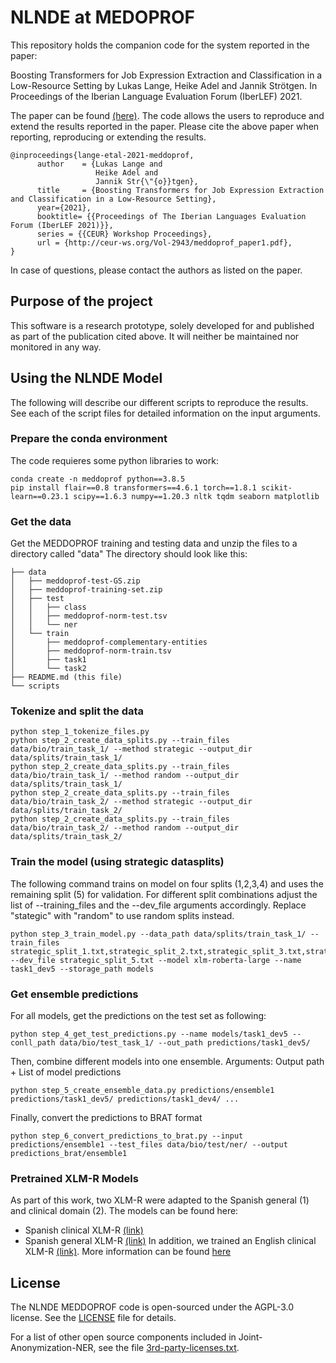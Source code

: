 

# NLNDE at MEDOPROF
This repository holds the companion code for the system reported in the paper:

Boosting Transformers for Job Expression Extraction and Classification in a Low-Resource Setting by Lukas Lange, Heike Adel and Jannik Strötgen. In Proceedings of the Iberian Language Evaluation Forum (IberLEF) 2021.

The paper can be found [(here)](http://ceur-ws.org/Vol-2943/meddoprof_paper1.pdf). The code allows the users to reproduce and extend the results reported in the paper. 
Please cite the above paper when reporting, reproducing or extending the results.

    @inproceedings{lange-etal-2021-meddoprof,
          author    = {Lukas Lange and
                       Heike Adel and
                       Jannik Str{\"{o}}tgen},
          title     = {Boosting Transformers for Job Expression Extraction and Classification in a Low-Resource Setting},
          year={2021},
          booktitle= {{Proceedings of The Iberian Languages Evaluation Forum (IberLEF 2021)}},
          series = {{CEUR} Workshop Proceedings},
          url = {http://ceur-ws.org/Vol-2943/meddoprof_paper1.pdf},
    }

In case of questions, please contact the authors as listed on the paper.

## Purpose of the project
This software is a research prototype, solely developed for and published as part of the publication cited above. It will neither be maintained nor monitored in any way.

## Using the NLNDE Model
The following will describe our different scripts to reproduce the results. 
See each of the script files for detailed information on the input arguments. 
    
### Prepare the conda environment
The code requieres some python libraries to work: 

    conda create -n meddoprof python==3.8.5
    pip install flair==0.8 transformers==4.6.1 torch==1.8.1 scikit-learn==0.23.1 scipy==1.6.3 numpy==1.20.3 nltk tqdm seaborn matplotlib


### Get the data

Get the MEDDOPROF training and testing data and unzip the files to a directory called "data"
The directory should look like this:

    ├── data
    │   ├── meddoprof-test-GS.zip
    │   ├── meddoprof-training-set.zip
    │   ├── test
    │   │   ├── class
    │   │   ├── meddoprof-norm-test.tsv
    │   │   └── ner
    │   └── train
    │       ├── meddoprof-complementary-entities
    │       ├── meddoprof-norm-train.tsv
    │       ├── task1
    │       └── task2
    ├── README.md (this file)
    └── scripts
    
    
### Tokenize and split the data

    python step_1_tokenize_files.py
    python step_2_create_data_splits.py --train_files data/bio/train_task_1/ --method strategic --output_dir data/splits/train_task_1/
    python step_2_create_data_splits.py --train_files data/bio/train_task_1/ --method random --output_dir data/splits/train_task_1/
    python step_2_create_data_splits.py --train_files data/bio/train_task_2/ --method strategic --output_dir data/splits/train_task_2/
    python step_2_create_data_splits.py --train_files data/bio/train_task_2/ --method random --output_dir data/splits/train_task_2/

### Train the model (using strategic datasplits)
The following command trains on model on four splits (1,2,3,4) and uses the remaining split (5) for validation. For different split combinations adjust the list of --training_files and the --dev_file arguments accordingly. 
Replace "stategic" with "random" to use random splits instead. 

    python step_3_train_model.py --data_path data/splits/train_task_1/ --train_files strategic_split_1.txt,strategic_split_2.txt,strategic_split_3.txt,strategic_split_4.txt --dev_file strategic_split_5.txt --model xlm-roberta-large --name task1_dev5 --storage_path models
    
### Get ensemble predictions
For all models, get the predictions on the test set as following:

    python step_4_get_test_predictions.py --name models/task1_dev5 --conll_path data/bio/test_task_1/ --out_path predictions/task1_dev5/
    
Then, combine different models into one ensemble. Arguments: Output path + List of model predictions

    python step_5_create_ensemble_data.py predictions/ensemble1 predictions/task1_dev5/ predictions/task1_dev4/ ...
    
Finally, convert the predictions to BRAT format

    python step_6_convert_predictions_to_brat.py --input predictions/ensemble1 --test_files data/bio/test/ner/ --output predictions_brat/ensemble1
    
### Pretrained XLM-R Models
As part of this work, two XLM-R were adapted to the Spanish general (1) and clinical domain (2). 
The models can be found here: 
* Spanish clinical XLM-R [(link)](https://huggingface.co/llange/xlm-roberta-large-spanish)
* Spanish general XLM-R [(link)](https://huggingface.co/llange/xlm-roberta-large-spanish-clinical)
In addition, we trained an English clinical XLM-R [(link)](https://huggingface.co/llange/xlm-roberta-large-english-clinical). More information can be found [here](https://github.com/boschresearch/clin_x)
    
## License
The NLNDE MEDDOPROF code is open-sourced under the AGPL-3.0 license. See the
[LICENSE](LICENSE) file for details.

For a list of other open source components included in Joint-Anonymization-NER, see the
file [3rd-party-licenses.txt](3rd-party-licenses.txt).
